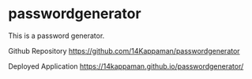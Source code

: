# passwordgenerator
This is a password generator.

Github Repository
https://github.com/14Kappaman/passwordgenerator

Deployed Application
https://14kappaman.github.io/passwordgenerator/

